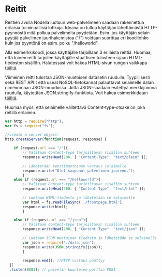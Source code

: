 # Reitit

Reittien avulla Nodella luotuun web-palvelimeen saadaan rakennettua erilaisia toiminnallisia lohkoja. Ideana on tutkia käyttäjän lähettämästä HTTP-pyynnöstä mitä polkua palvelimelta pyydetään. Esim. jos käyttäjän selain pyytää palvelimen juurihakemistoa \("/"\) voidaan suorittaa eri koodilohko kuin jos pyyntönä on esim. polku "/helloworld".

Alla esimerkkikoodi, jossa käyttäjälle tarjoillaan 3 erilaista reittiä. Huomaa, että toinen reitti tarjoilee käyttäjälle staattisen tulosteen sijaan HTML-tiedoston sisällön. Halutessasi voit hakea HTML-sivun rungon vaikkapa [täältä](https://pastebin.com/raw/mmN3YtKK).

Viimeinen reitti tulostaa JSON-muotoisen datasetin ruudulle. Tyypillisesti sekä REST API:t että useat NoSQL-tietokannat palauttavat selaimelle datan nimenomaan JSON-muodossa. Jotta JSON-saadaan esitettyä merkkijonona ruudulla, käytetään JSON.stringify-funktiota. Voit hakea esimerkkidatan [täältä](https://pastebin.com/raw/007hQiM4).

 Huomaa myös, että selaimelle välitettävä Content-type-otsake on joka reitillä erilainen.

```javascript
var http = require("http");
var fs = require("fs");

//create a server object:
http.createServer(function(request, response) {
     
    if (request.url === "/"){
        // Valitaan Content-type tarjoiltavan sisällön suhteen
        response.writeHead(200, { "Content-Type": "text/plain" });
        
        // Lähetetään tekstimuotoinen vastaus selaimelle
        response.write("Olet saapunut palvelimen juureen.");
        } 
    else if (request.url === "/helloworld"){  
        // Valitaan Content-type tarjoiltavan sisällön suhteen
        response.writeHead(200, { "Content-Type": "text/html" });
        
        // Luetaan HTML-tiedosto ja lähetetään se selaimelle
        var html = fs.readFileSync('./frontpage.html');
        response.write(html);
        } 

    else if (request.url === "/json"){
        // Valitaan Content-type tarjoiltavan sisällön suhteen
        response.writeHead(200, { "Content-Type": "text/json" });
        
        // Luetaan JSON muotoinen tiedosto ja lähetetään se selaimelle
        var json = require('./data.json');      
        response.write(JSON.stringify(json));
        } 
        
        response.end(); //HTTP vastaus päättyy
  })
  .listen(8081); // palvelin kuuntelee porttia 8081

```

## 

